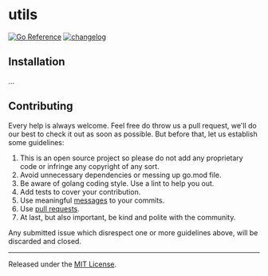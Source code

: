 utils
=======
[![Go Reference](https://pkg.go.dev/badge/github.com/americanas-go/log.svg)](https://pkg.go.dev/github.com/americanas-go/utils)
[![changelog](https://camo.githubusercontent.com/4d89fc2186d69bdbb2c6ea6cb54ab16915be5e5e0b63a393e87a75741f1baa8c/68747470733a2f2f696d672e736869656c64732e696f2f62616467652f6368616e67656c6f672d4348414e47454c4f472e6d642d253233453035373335)](CHANGELOG.md)

Installation
------------

...

Contributing
--------
Every help is always welcome. Feel free do throw us a pull request, we'll do our
best to check it out as soon as possible. But before that, let us establish some
guidelines:

1. This is an open source project so please do not add any proprietary code or
   infringe any copyright of any sort.
2. Avoid unnecessary dependencies or messing up go.mod file.
3. Be aware of golang coding style. Use a lint to help you out.
4. Add tests to cover your contribution.
5. Use meaningful
   [messages](https://medium.com/@menuka/writing-meaningful-git-commit-messages-a62756b65c81)
   to your commits.
6. Use [pull
   requests](https://help.github.com/en/github/collaborating-with-issues-and-pull-requests/about-pull-requests).
7. At last, but also important, be kind and polite with the community.

Any submitted issue which disrespect one or more guidelines above, will be
discarded and closed.

<hr>

Released under the [MIT License](LICENSE).
